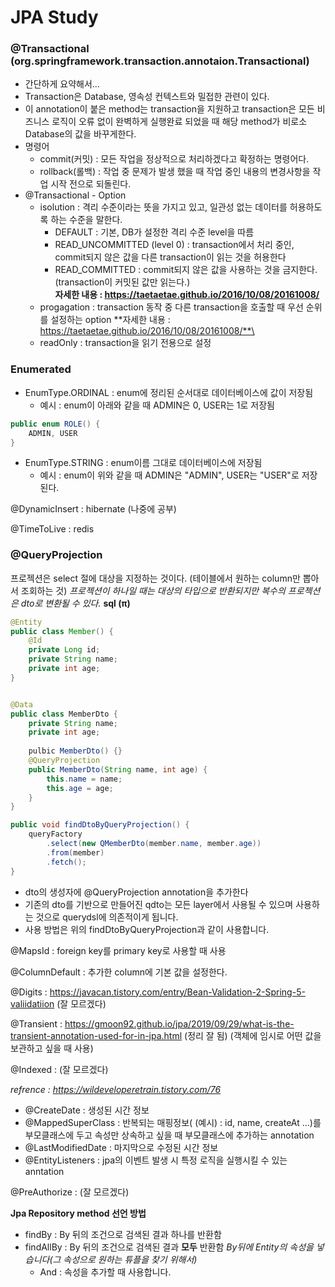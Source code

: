 # JPA Study
### @Transactional (org.springframework.transaction.annotaion.Transactional)
- 간단하게 요약해서...
- Transaction은 Database, 영속성 컨텍스트와 밀접한 관련이 있다.
- 이 annotation이 붙은 method는 transaction을 지원하고 transaction은 모든 비즈니스 로직이 오류 없이 완벽하게 실행완료 되었을 때 해당 method가 비로소 Database의 값을 바꾸게한다.
- 명령어
    - commit(커밋) : 모든 작업을 정상적으로 처리하겠다고 확정하는 명령어다.
    - rollback(롤백) : 작업 중 문제가 발생 했을 때 작업 중인 내용의 변경사항을 작업 시작 전으로 되돌린다.
- @Transactional - Option
    - isolution : 격리 수준이라는 뜻을 가지고 있고, 일관성 없는 데이터를 허용하도록 하는 수준을 말한다.
        - DEFAULT : 기본, DB가 설정한 격리 수준 level을 따름
        - READ_UNCOMMITTED (level 0) : transaction에서 처리 중인, commit되지 않은 값을 다른 transaction이 읽는 것을 허용한다
        - READ_COMMITTED : commit되지 않은 값을 사용하는 것을 금지한다.(transaction이 커밋된 값만 읽는다.)\
    **자세한 내용 : https://taetaetae.github.io/2016/10/08/20161008/**
    - progagation : transaction 동작 중 다른 transaction을 호출할 때 우선 순위를 설정하는 option
    **자세한 내용 : https://taetaetae.github.io/2016/10/08/20161008/**\
    - readOnly : transaction을 읽기 전용으로 설정

### Enumerated
- EnumType.ORDINAL : enum에 정리된 순서대로 데이터베이스에 값이 저장됨
	- 예시 : enum이 아래와 같을 때 ADMIN은 0, USER는 1로 저장됨
```java
public enum ROLE() {
	ADMIN, USER
}
```
- EnumType.STRING : enum이름 그대로 데이터베이스에 저장됨
	- 예시 : enum이 위와 같을 때 ADMIN은 "ADMIN", USER는 "USER"로 저장된다.

@DynamicInsert : hibernate (나중에 공부)


@TimeToLive : redis

### @QueryProjection 
프로젝션은 select 절에 대상을 지정하는 것이다. (테이블에서 원하는 column만 뽑아서 조회하는 것)
_프로젝션이 하나일 때는 대상의 타입으로 반환되지만 복수의 프로젝션은  dto로 변환될 수 있다._
__sql (π)__ 
```java
@Entity
public class Member() {
	@Id
	private Long id;
	private String name;
	private int age;
}


@Data
public class MemberDto {
    private String name;
    private int age;
    
    pulbic MemberDto() {}
    @QueryProjection
    public MemberDto(String name, int age) {
        this.name = name;
        this.age = age;
    }
}

public void findDtoByQueryProjection() {
	queryFactory
		.select(new QMemberDto(member.name, member.age))
		.from(member)
		.fetch();
}
```
- dto의 생성자에 @QueryProjection annotation을 추가한다
- 기존의 dto를 기반으로 만들어진 qdto는 모든 layer에서 사용될 수 있으며 사용하는 것으로 querydsl에 의존적이게 됩니다.
- 사용 방법은 위의 findDtoByQueryProjection과 같이 사용합니다.


@MapsId : foreign key를 primary key로 사용할 때 사용


@ColumnDefault : 추가한 column에 기본 값을 설정한다.


@Digits : https://javacan.tistory.com/entry/Bean-Validation-2-Spring-5-valiidatiion (잘 모르겠다)


@Transient : https://gmoon92.github.io/jpa/2019/09/29/what-is-the-transient-annotation-used-for-in-jpa.html (정리 잘 됨) (객체에 임시로 어떤 값을 보관하고 싶을 때 사용)


@Indexed : (잘 모르겠다)


*refrence : https://wildeveloperetrain.tistory.com/76*
- @CreateDate : 생성된 시간 정보
- @MappedSuperClass : 반복되는 매핑정보( (예시) : id, name, createAt ...)를 부모클래스에 두고 속성만 상속하고 싶을 때 부모클래스에 추가하는 annotation
- @LastModifiedDate : 마지막으로 수정된 시간 정보
- @EntityListeners : jpa의 이벤트 발생 시 특정 로직을 실행시킬 수 있는 anntation


@PreAuthorize : (잘 모르겠다)

__Jpa Repository method 선언 방법__
- findBy : By 뒤의 조건으로 검색된 결과 하나를 반환함
- findAllBy : By 뒤의 조건으로 검색된 결과 __모두__ 반환함
	_By뒤에 Entity의 속성을 넣습니다(그 속성으로 원하는 튜플을 찾기 위해서)_ 
	- And : 속성을 추가할 때 사용합니다.